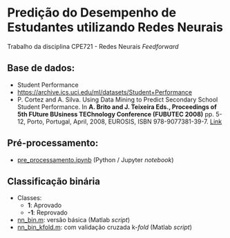 # Predição do Desempenho de Estudantes utilizando Redes Neurais
Trabalho da disciplina CPE721 - Redes Neurais *Feedforward*

## Base de dados: 
- Student Performance
- https://archive.ics.uci.edu/ml/datasets/Student+Performance
- P. Cortez and A. Silva. Using Data Mining to Predict Secondary School Student Performance. In **A. Brito and J. Teixeira Eds., Proceedings of 5th FUture BUsiness TEChnology Conference (FUBUTEC 2008)** pp. 5-12, Porto, Portugal, April, 2008, EUROSIS, ISBN 978-9077381-39-7. [Link](http://www3.dsi.uminho.pt/pcortez/student.pdf)

## Pré-processamento:
- [pre_processamento.ipynb](pre_processamento.pynb) (Python / Jupyter *notebook*)

## Classificação binária
- Classes: 
	- **1**: Aprovado 
	- **-1**: Reprovado
- [nn_bin.m](nn_bin.m): versão básica (Matlab *script*)
- [nn_bin_kfold.m](nn_bin_kfold.m): com validação cruzada k-*fold* (Matlab *script*)